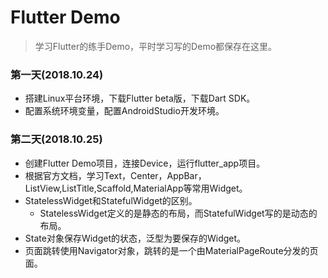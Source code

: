 # Flutter Demo
> 学习Flutter的练手Demo，平时学习写的Demo都保存在这里。

### 第一天(2018.10.24)
* 搭建Linux平台环境，下载Flutter beta版，下载Dart SDK。
* 配置系统环境变量，配置AndroidStudio开发环境。

### 第二天(2018.10.25)
* 创建Flutter Demo项目，连接Device，运行flutter_app项目。
* 根据官方文档，学习Text，Center，AppBar，ListView,ListTitle,Scaffold,MaterialApp等常用Widget。
* StatelessWidget和StatefulWidget的区别。
    * StatelessWidget定义的是静态的布局，而StatefulWidget写的是动态的布局。
* State对象保存Widget的状态，泛型为要保存的Widget。
* 页面跳转使用Navigator对象，跳转的是一个由MaterialPageRoute分发的页面。